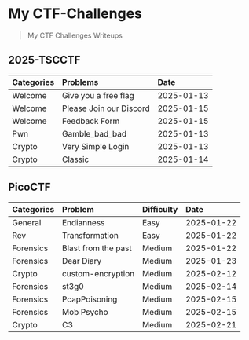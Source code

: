 # My CTF-Challenges

> My CTF Challenges Writeups

## 2025-TSCCTF

| Categories | Problems | Date |
| :-- | :-- | :-- |
| Welcome | Give you a free flag | 2025-01-13 |
| Welcome | Please Join our Discord | 2025-01-15 |
| Welcome | Feedback Form | 2025-01-15 |
| Pwn | Gamble_bad_bad | 2025-01-13 |
| Crypto | Very Simple Login | 2025-01-13 |
| Crypto | Classic | 2025-01-14 |

## PicoCTF

| Categories | Problem | Difficulty | Date |
| :-- | :-- | :-- | :-- |
| General | Endianness | Easy | 2025-01-22 |
| Rev | Transformation | Easy | 2025-01-22 |
| Forensics | Blast from the past | Medium | 2025-01-22 |
| Forensics | Dear Diary | Medium | 2025-01-23 |
| Crypto | custom-encryption | Medium | 2025-02-12 |
| Forensics | st3g0 | Medium | 2025-02-14 |
| Forensics | PcapPoisoning | Medium | 2025-02-15 |
| Forensics | Mob Psycho | Medium | 2025-02-15 |
| Crypto | C3 | Medium | 2025-02-21 |
